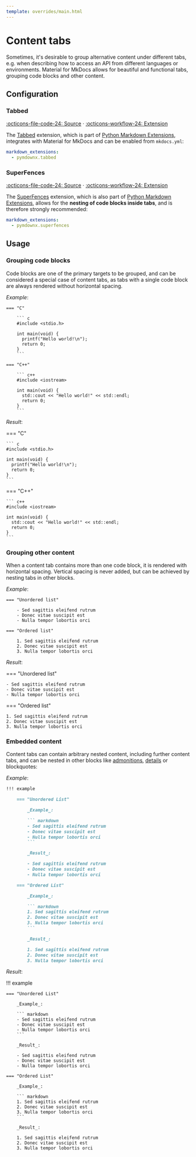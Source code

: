 ```yaml
---
template: overrides/main.html
---
```


# Content tabs

Sometimes, it's desirable to group alternative content under different tabs,
e.g. when describing how to access an API from different languages or
environments. Material for MkDocs allows for beautiful and functional tabs, grouping code blocks and other content.

## Configuration

### Tabbed

[:octicons-file-code-24: Source][1] · [:octicons-workflow-24: Extension][2]

The [Tabbed][2] extension, which is part of [Python Markdown Extensions][3],
integrates with Material for MkDocs and can be enabled from `mkdocs.yml`:

``` yaml
markdown_extensions:
  - pymdownx.tabbed
```

  [1]: https://github.com/squidfunk/mkdocs-material/blob/master/src/assets/stylesheets/main/extensions/pymdownx/_tabbed.scss
  [2]: https://facelessuser.github.io/pymdown-extensions/extensions/tabbed/
  [3]: https://facelessuser.github.io/pymdown-extensions/

### SuperFences

[:octicons-file-code-24: Source][4] · [:octicons-workflow-24: Extension][5]

The [SuperFences][5] extension, which is also part of [Python Markdown
Extensions][3], allows for the __nesting of code blocks inside tabs__, and is
therefore strongly recommended:

``` yaml
markdown_extensions:
  - pymdownx.superfences
```

  [4]: https://github.com/squidfunk/mkdocs-material/blob/master/src/assets/stylesheets/main/_typeset.scss
  [5]: https://facelessuser.github.io/pymdown-extensions/extensions/superfences/

## Usage

### Grouping code blocks

Code blocks are one of the primary targets to be grouped, and can be considered
a special case of content tabs, as tabs with a single code block are always
rendered without horizontal spacing.

_Example_:

```
=== "C"

    ``` c
    #include <stdio.h>

    int main(void) {
      printf("Hello world!\n");
      return 0;
    }
    ```

=== "C++"

    ``` c++
    #include <iostream>

    int main(void) {
      std::cout << "Hello world!" << std::endl;
      return 0;
    }
    ```
```

_Result_:

=== "C"

    ``` c
    #include <stdio.h>

    int main(void) {
      printf("Hello world!\n");
      return 0;
    }
    ```

=== "C++"

    ``` c++
    #include <iostream>

    int main(void) {
      std::cout << "Hello world!" << std::endl;
      return 0;
    }
    ```

### Grouping other content

When a content tab contains more than one code block, it is rendered with
horizontal spacing. Vertical spacing is never added, but can be achieved
by nesting tabs in other blocks.

_Example_:

```
=== "Unordered list"

    - Sed sagittis eleifend rutrum
    - Donec vitae suscipit est
    - Nulla tempor lobortis orci

=== "Ordered list"

    1. Sed sagittis eleifend rutrum
    2. Donec vitae suscipit est
    3. Nulla tempor lobortis orci
```

_Result_:

=== "Unordered list"

    - Sed sagittis eleifend rutrum
    - Donec vitae suscipit est
    - Nulla tempor lobortis orci

=== "Ordered list"

    1. Sed sagittis eleifend rutrum
    2. Donec vitae suscipit est
    3. Nulla tempor lobortis orci

### Embedded content

Content tabs can contain arbitrary nested content, including further content
tabs, and can be nested in other blocks like [admonitions][6], [details][7] or
blockquotes:

_Example_:

``` markdown
!!! example

    === "Unordered List"

        _Example_:

        ``` markdown
        - Sed sagittis eleifend rutrum
        - Donec vitae suscipit est
        - Nulla tempor lobortis orci
        ```

        _Result_:

        - Sed sagittis eleifend rutrum
        - Donec vitae suscipit est
        - Nulla tempor lobortis orci

    === "Ordered List"

        _Example_:

        ``` markdown
        1. Sed sagittis eleifend rutrum
        2. Donec vitae suscipit est
        3. Nulla tempor lobortis orci
        ```

        _Result_:

        1. Sed sagittis eleifend rutrum
        2. Donec vitae suscipit est
        3. Nulla tempor lobortis orci
```

_Result_:

!!! example

    === "Unordered List"

        _Example_:

        ``` markdown
        - Sed sagittis eleifend rutrum
        - Donec vitae suscipit est
        - Nulla tempor lobortis orci
        ```

        _Result_:

        - Sed sagittis eleifend rutrum
        - Donec vitae suscipit est
        - Nulla tempor lobortis orci

    === "Ordered List"

        _Example_:

        ``` markdown
        1. Sed sagittis eleifend rutrum
        2. Donec vitae suscipit est
        3. Nulla tempor lobortis orci
        ```

        _Result_:

        1. Sed sagittis eleifend rutrum
        2. Donec vitae suscipit est
        3. Nulla tempor lobortis orci

  [6]: admonitions.md
  [7]: admonitions.md#details
